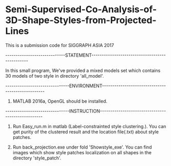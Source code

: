 # Semi-Supervised-Co-Analysis-of-3D-Shape-Styles-from-Projected-Lines
This is a submission code for SIGGRAPH ASIA 2017

-----------------------------STATEMENT-----------------------------------------------

In this small program, We've provided a mixed models set which contains 30 models of 
two style in directory 'all_model'.

-------------------------------ENVIRONMENT--------------------------------------------------

1. MATLAB 2016a, OpenGL should be installed.

-------------------------------INSTRUCTION--------------------------------------------------

1. Run Easy_run.m in matlab (Label-constrainted style clustering.). 
   You can get purity of the clustered result and the location file(.txt) about style patches.

2. Run back_projection.exe under fold 'Showstyle_exe'. 
   You can find images which show style patches localization on all shapes in the directory 'style_patch'.

